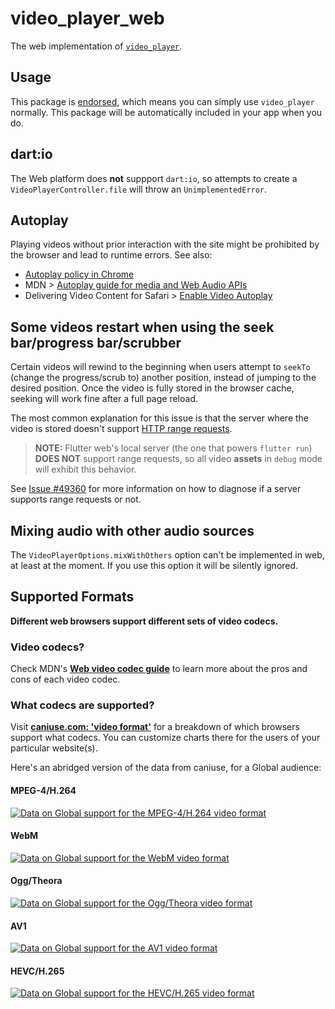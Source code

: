 # video_player_web

The web implementation of [`video_player`][1].

## Usage

This package is [endorsed](https://flutter.dev/docs/development/packages-and-plugins/developing-packages#endorsed-federated-plugin),
which means you can simply use `video_player` normally. This package will be
automatically included in your app when you do.

## dart:io

The Web platform does **not** suppport `dart:io`, so attempts to create a `VideoPlayerController.file`
will throw an `UnimplementedError`.

## Autoplay

Playing videos without prior interaction with the site might be prohibited
by the browser and lead to runtime errors. See also:

* [Autoplay policy in Chrome](https://developer.chrome.com/blog/autoplay/)
* MDN > [Autoplay guide for media and Web Audio APIs](https://developer.mozilla.org/en-US/docs/Web/Media/Autoplay_guide)
* Delivering Video Content for Safari > [Enable Video Autoplay](https://developer.apple.com/documentation/webkit/delivering_video_content_for_safari#3030251)

## Some videos restart when using the seek bar/progress bar/scrubber

Certain videos will rewind to the beginning when users attempt to `seekTo` (change
the progress/scrub to) another position, instead of jumping to the desired position.
Once the video is fully stored in the browser cache, seeking will work fine after
a full page reload.

The most common explanation for this issue is that the server where the video is
stored doesn't support [HTTP range requests](https://developer.mozilla.org/en-US/docs/Web/HTTP/Range_requests).

> **NOTE:** Flutter web's local server (the one that powers `flutter run`) **DOES NOT** support
> range requests, so all video **assets** in `debug` mode will exhibit this behavior.

See [Issue #49360](https://github.com/flutter/flutter/issues/49360) for more information
on how to diagnose if a server supports range requests or not.

## Mixing audio with other audio sources

The `VideoPlayerOptions.mixWithOthers` option can't be implemented in web, at least
at the moment. If you use this option it will be silently ignored.

## Supported Formats

**Different web browsers support different sets of video codecs.**

### Video codecs?

Check MDN's [**Web video codec guide**](https://developer.mozilla.org/en-US/docs/Web/Media/Formats/Video_codecs)
to learn more about the pros and cons of each video codec.

### What codecs are supported?

Visit [**caniuse.com: 'video format'**](https://caniuse.com/#search=video%20format)
for a breakdown of which browsers support what codecs. You can customize charts
there for the users of your particular website(s).

Here's an abridged version of the data from caniuse, for a Global audience:

#### MPEG-4/H.264
[![Data on Global support for the MPEG-4/H.264 video format](https://caniuse.bitsofco.de/image/mpeg4.png)](https://caniuse.com/#feat=mpeg4)

#### WebM
[![Data on Global support for the WebM video format](https://caniuse.bitsofco.de/image/webm.png)](https://caniuse.com/#feat=webm)

#### Ogg/Theora
[![Data on Global support for the Ogg/Theora video format](https://caniuse.bitsofco.de/image/ogv.png)](https://caniuse.com/#feat=ogv)

#### AV1
[![Data on Global support for the AV1 video format](https://caniuse.bitsofco.de/image/av1.png)](https://caniuse.com/#feat=av1)

#### HEVC/H.265
[![Data on Global support for the HEVC/H.265 video format](https://caniuse.bitsofco.de/image/hevc.png)](https://caniuse.com/#feat=hevc)


[1]: ../video_player
